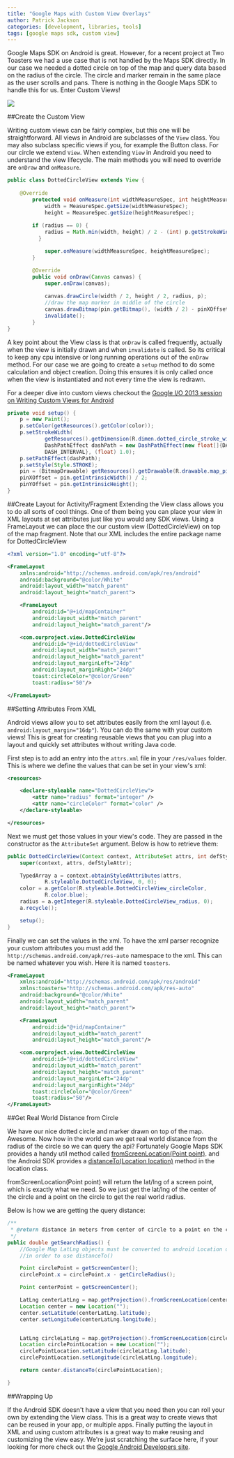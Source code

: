 ```yaml
---
title: "Google Maps with Custom View Overlays"
author: Patrick Jackson
categories: [development, libraries, tools]
tags: [google maps sdk, custom view]
---
```


Google Maps SDK on Android is great.  However, for a recent project at Two Toasters we had a use case that is not handled by the Maps SDK directly.  In our case we needed a dotted circle on top of the map and query data based on the radius of the circle.  The circle and marker remain in the same place as the user scrolls and pans.  There is nothing in the Google Maps SDK to handle this for us.  Enter Custom Views!

<img src="http://giant.gfycat.com/ShyAlarmingBoubou.gif"/><!--more-->

##Create the Custom View
 
Writing custom views can be fairly complex, but this one will be straightforward.  All views in Android are subclasses of the `View` class.  You may also subclass specific views if you, for example the Button class.  For our circle we extend `View`.  When extending `View` in Android you need to understand the view lifecycle.  The main methods you will need to override are `onDraw` and `onMeasure`.

```java
public class DottedCircleView extends View {
    
	@Override
		protected void onMeasure(int widthMeasureSpec, int heightMeasureSpec) {
    		width = MeasureSpec.getSize(widthMeasureSpec);
    		height = MeasureSpec.getSize(heightMeasureSpec);
	
		if (radius == 0) {
		    radius = Math.min(width, height) / 2 - (int) p.getStrokeWidth();
		  }			    

    		super.onMeasure(widthMeasureSpec, heightMeasureSpec);
		}

		@Override
		public void onDraw(Canvas canvas) {
    		super.onDraw(canvas);
    		
        	canvas.drawCircle(width / 2, height / 2, radius, p);
    		//draw the map marker in middle of the circle
    		canvas.drawBitmap(pin.getBitmap(), (width / 2) - pinXOffset, (height / 2) - pinYOffset, null);
    		invalidate();
		}
}
```

A key point about the View class is that `onDraw` is called frequently, actually when the view is initially drawn and when `invalidate` is called.  So its critical to keep any cpu intensive or long running operations out of the `onDraw` method.  For our case we are going to create a `setup` method to do some calculation and object creation.  Doing this ensures it is only called once when the view is instantiated and not every time the view is redrawn.

For a deeper dive into custom views checkout the [Google I/O 2013 session on Writing Custom Views for Android](https://developers.google.com/events/io/sessions/325615129)


```java
private void setup() {
    p = new Paint();
    p.setColor(getResources().getColor(color));
    p.setStrokeWidth(
	  		getResources().getDimension(R.dimen.dotted_circle_stroke_width));
	  		DashPathEffect dashPath = new DashPathEffect(new float[]{DASH_INTERVAL,
            DASH_INTERVAL}, (float) 1.0);
    p.setPathEffect(dashPath);
    p.setStyle(Style.STROKE);
    pin = (BitmapDrawable) getResources().getDrawable(R.drawable.map_pin);
    pinXOffset = pin.getIntrinsicWidth() / 2;
    pinYOffset = pin.getIntrinsicHeight();
}
```

##Create Layout for Activity/Fragment
Extending the View class allows you to do all sorts of cool things.  One of them being you can place your view in XML layouts at set attributes just like you would any SDK views.  Using a FrameLayout we can place the our custom view (DottedCircleView) on top of the map fragment.  Note that our XML includes the entire package name for DottedCircleView 

```xml
<?xml version="1.0" encoding="utf-8"?>

<FrameLayout 
    xmlns:android="http://schemas.android.com/apk/res/android"
    android:background="@color/White"
    android:layout_width="match_parent"
    android:layout_height="match_parent">

    <FrameLayout
        android:id="@+id/mapContainer"
        android:layout_width="match_parent"
        android:layout_height="match_parent"/>

    <com.ourproject.view.DottedCircleView
        android:id="@+id/dottedCircleView"
        android:layout_width="match_parent"
        android:layout_height="match_parent"
        android:layout_marginLeft="24dp"
        android:layout_marginRight="24dp"
        toast:circleColor="@color/Green"
        toast:radius="50"/>

</FrameLayout>
```

##Setting Attributes From XML

Android views allow you to set attributes easily from the xml layout (i.e. `android:layout_margin="16dp"`).  You can do the same with your custom views!  This is great for creating reusable views that you can plug into a layout and quickly set attributes without writing Java code.  

First step is to add an entry into the `attrs.xml` file in your `/res/values` folder.  This is where we define the values that can be set in your view's xml:

```xml
<resources>

    <declare-styleable name="DottedCircleView">
        <attr name="radius" format="integer" />
        <attr name="circleColor" format="color" />
    </declare-styleable>

</resources>
```

Next we must get those values in your view's code.  They are passed in the constructor as the `AttributeSet` argument.  Below is how to retrieve them:

```java
public DottedCircleView(Context context, AttributeSet attrs, int defStyleAttr) {
    super(context, attrs, defStyleAttr);

    TypedArray a = context.obtainStyledAttributes(attrs,
            R.styleable.DottedCircleView, 0, 0);
    color = a.getColor(R.styleable.DottedCircleView_circleColor,
            R.color.blue);
    radius = a.getInteger(R.styleable.DottedCircleView_radius, 0);
    a.recycle();

    setup();
}
```

Finally we can set the values in the xml.  To have the xml parser recognize your custom attributes you must add the `http://schemas.android.com/apk/res-auto` namespace to the xml.  This can be named whatever you wish.  Here it is named `toasters`.

```xml
<FrameLayout
    xmlns:android="http://schemas.android.com/apk/res/android"
    xmlns:toasters="http://schemas.android.com/apk/res-auto"
    android:background="@color/White"
    android:layout_width="match_parent"
    android:layout_height="match_parent">

    <FrameLayout
        android:id="@+id/mapContainer"
        android:layout_width="match_parent"
        android:layout_height="match_parent"/>

    <com.ourproject.view.DottedCircleView
        android:id="@+id/dottedCircleView"
        android:layout_width="match_parent"
        android:layout_height="match_parent"
        android:layout_marginLeft="24dp"
        android:layout_marginRight="24dp"
        toast:circleColor="@color/Green"
        toast:radius="50"/>
</FrameLayout>
```


##Get Real World Distance from Circle

We have our nice dotted circle and marker drawn on top of the map.  Awesome.  Now how in the world can we get real world distance from the radius of the circle so we can query the api?  Fortunately Google Maps SDK provides a handy util method called [fromScreenLocation(Point point)](http://developer.android.com/reference/com/google/android/gms/maps/Projection.html#fromScreenLocation(android.graphics.Point)). and the Android SDK provides a [distanceTo(Location location)](http://developer.android.com/reference/android/location/Location.html#distanceTo(android.location.Location)) method in the location class. 

fromScreenLocation(Point point) will return the lat/lng of a screen point, which is exactly what we need.  So we just get the lat/lng of the center of the circle and a point on the circle to get the real world radius. 

Below is how we are getting the query distance:

```java
/**
 * @return distance in meters from center of circle to a point on the circle
 */
public double getSearchRadius() {
    //Google Map LatLng objects must be converted to android Location objects
    //in order to use distanceTo()

    Point circlePoint = getScreenCenter();
    circlePoint.x = circlePoint.x - getCircleRadius();

    Point centerPoint = getScreenCenter();

    LatLng centerLatLng = map.getProjection().fromScreenLocation(centerPoint);
    Location center = new Location("");
    center.setLatitude(centerLatLng.latitude);
    center.setLongitude(centerLatLng.longitude);


    LatLng circleLatLng = map.getProjection().fromScreenLocation(circlePoint);
    Location circlePointLocation = new Location("");
    circlePointLocation.setLatitude(circleLatLng.latitude);
    circlePointLocation.setLongitude(circleLatLng.longitude);

    return center.distanceTo(circlePointLocation);

}
```

##Wrapping Up

If the Android SDK doesn't have a view that you need then you can roll your own by extending the View class.  This is a great way to create views that can be reused in your app, or multiple apps.  Finally putting the layout in XML and using custom attributes is a great way to make reusing and customizing the view easy.  We're just scratching the surface here, if your looking for more check out the [Google Android Developers site](http://developer.android.com/training/custom-views/index.html).

